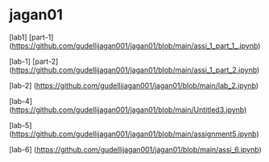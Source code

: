 # jagan01

[lab1] [part-1] (https://github.com/gudellijagan001/jagan01/blob/main/assi_1_part_1_.ipynb)

[lab-1] [part-2] (https://github.com/gudellijagan001/jagan01/blob/main/assi_1_part_2.ipynb)

[lab-2] (https://github.com/gudellijagan001/jagan01/blob/main/lab_2.ipynb)

[lab-4] (https://github.com/gudellijagan001/jagan01/blob/main/Untitled3.ipynb)

[lab-5] (https://github.com/gudellijagan001/jagan01/blob/main/assignment5.ipynb)

[lab-6] (https://github.com/gudellijagan001/jagan01/blob/main/assi_6.ipynb)
